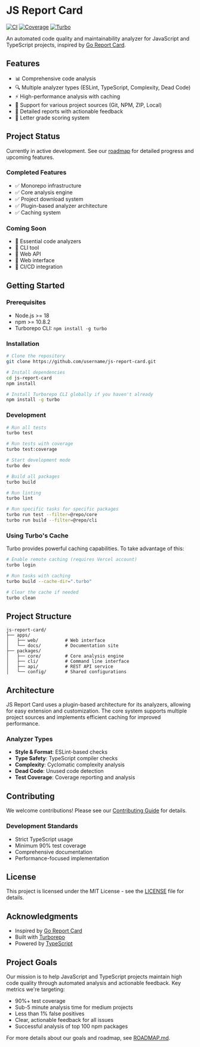 # JS Report Card

[![CI](https://github.com/username/js-report-card/actions/workflows/ci.yml/badge.svg)](https://github.com/username/js-report-card/actions/workflows/ci.yml)
[![Coverage](https://codecov.io/gh/username/js-report-card/branch/main/graph/badge.svg)](https://codecov.io/gh/username/js-report-card)
[![Turbo](https://img.shields.io/badge/powered%20by-Turbo-EF4444.svg)](https://turbo.build)

An automated code quality and maintainability analyzer for JavaScript and TypeScript projects, inspired by [Go Report Card](https://goreportcard.com/).

## Features

- 📊 Comprehensive code analysis
- 🔍 Multiple analyzer types (ESLint, TypeScript, Complexity, Dead Code)
- ⚡ High-performance analysis with caching
- 🔄 Support for various project sources (Git, NPM, ZIP, Local)
- 📝 Detailed reports with actionable feedback
- 🎯 Letter grade scoring system

## Project Status

Currently in active development. See our [roadmap](ROADMAP.md) for detailed progress and upcoming features.

### Completed Features
- ✅ Monorepo infrastructure
- ✅ Core analysis engine
- ✅ Project download system
- ✅ Plugin-based analyzer architecture
- ✅ Caching system

### Coming Soon
- 🚧 Essential code analyzers
- 🚧 CLI tool
- 🚧 Web API
- 🚧 Web interface
- 🚧 CI/CD integration

## Getting Started

### Prerequisites

- Node.js >= 18
- npm >= 10.8.2
- Turborepo CLI: `npm install -g turbo`

### Installation

```bash
# Clone the repository
git clone https://github.com/username/js-report-card.git

# Install dependencies
cd js-report-card
npm install

# Install Turborepo CLI globally if you haven't already
npm install -g turbo
```

### Development

```bash
# Run all tests
turbo test

# Run tests with coverage
turbo test:coverage

# Start development mode
turbo dev

# Build all packages
turbo build

# Run linting
turbo lint

# Run specific tasks for specific packages
turbo run test --filter=@repo/core
turbo run build --filter=@repo/cli
```

### Using Turbo's Cache

Turbo provides powerful caching capabilities. To take advantage of this:

```bash
# Enable remote caching (requires Vercel account)
turbo login

# Run tasks with caching
turbo build --cache-dir=".turbo"

# Clear the cache if needed
turbo clean
```

## Project Structure

```
js-report-card/
├── apps/
│   ├── web/          # Web interface
│   └── docs/         # Documentation site
├── packages/
│   ├── core/         # Core analysis engine
│   ├── cli/          # Command line interface
│   ├── api/          # REST API service
│   └── config/       # Shared configurations
```

## Architecture

JS Report Card uses a plugin-based architecture for its analyzers, allowing for easy extension and customization. The core system supports multiple project sources and implements efficient caching for improved performance.

### Analyzer Types

- **Style & Format**: ESLint-based checks
- **Type Safety**: TypeScript compiler checks
- **Complexity**: Cyclomatic complexity analysis
- **Dead Code**: Unused code detection
- **Test Coverage**: Coverage reporting and analysis

## Contributing

We welcome contributions! Please see our [Contributing Guide](CONTRIBUTING.md) for details.

### Development Standards

- Strict TypeScript usage
- Minimum 90% test coverage
- Comprehensive documentation
- Performance-focused implementation

## License

This project is licensed under the MIT License - see the [LICENSE](LICENSE) file for details.

## Acknowledgments

- Inspired by [Go Report Card](https://goreportcard.com/)
- Built with [Turborepo](https://turbo.build/)
- Powered by [TypeScript](https://www.typescriptlang.org/)

## Project Goals

Our mission is to help JavaScript and TypeScript projects maintain high code quality through automated analysis and actionable feedback. Key metrics we're targeting:

- 90%+ test coverage
- Sub-5 minute analysis time for medium projects
- Less than 1% false positives
- Clear, actionable feedback for all issues
- Successful analysis of top 100 npm packages

For more details about our goals and roadmap, see [ROADMAP.md](ROADMAP.md).